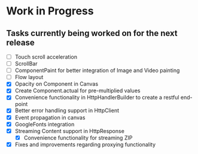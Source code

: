 # Work in Progress
## Tasks currently being worked on for the next release

* [ ] Touch scroll acceleration
* [ ] ScrollBar
* [ ] ComponentPaint for better integration of Image and Video painting
* [ ] Flow layout
* [X] Opacity on Component in Canvas
* [X] Create Component.actual for pre-multiplied values
* [X] Convenience functionality in HttpHandlerBuilder to create a restful end-point
* [X] Better error handling support in HttpClient
* [X] Event propagation in canvas
* [X] GoogleFonts integration
* [X] Streaming Content support in HttpResponse
    * [X] Convenience functionality for streaming ZIP
* [X] Fixes and improvements regarding proxying functionality